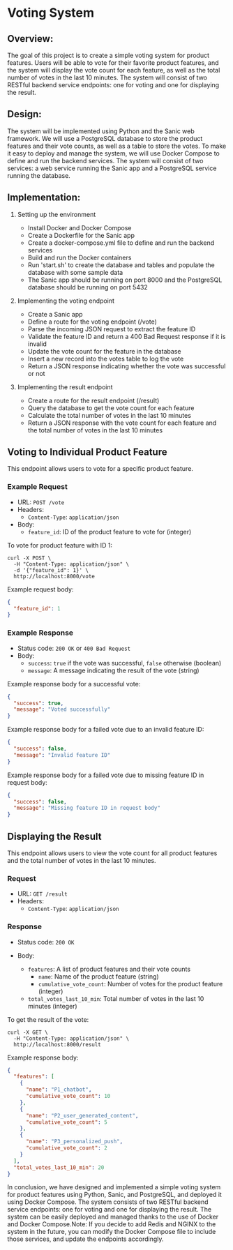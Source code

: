 # Voting System

## Overview:

The goal of this project is to create a simple voting system for product features. Users will be able to vote for their favorite product features, and the system will display the vote count for each feature, as well as the total number of votes in the last 10 minutes. The system will consist of two RESTful backend service endpoints: one for voting and one for displaying the result.

## Design:

The system will be implemented using Python and the Sanic web framework. We will use a PostgreSQL database to store the product features and their vote counts, as well as a table to store the votes. To make it easy to deploy and manage the system, we will use Docker Compose to define and run the backend services. The system will consist of two services: a web service running the Sanic app and a PostgreSQL service running the database.

## Implementation:

1. Setting up the environment

   - Install Docker and Docker Compose
   - Create a Dockerfile for the Sanic app
   - Create a docker-compose.yml file to define and run the backend services
   - Build and run the Docker containers
   - Run 'start.sh' to create the database and tables and populate the database with some sample data
   - The Sanic app should be running on port 8000 and the PostgreSQL database should be running on port 5432

2. Implementing the voting endpoint

   - Create a Sanic app
   - Define a route for the voting endpoint (/vote)
   - Parse the incoming JSON request to extract the feature ID
   - Validate the feature ID and return a 400 Bad Request response if it is invalid
   - Update the vote count for the feature in the database
   - Insert a new record into the votes table to log the vote
   - Return a JSON response indicating whether the vote was successful or not

3. Implementing the result endpoint
   - Create a route for the result endpoint (/result)
   - Query the database to get the vote count for each feature
   - Calculate the total number of votes in the last 10 minutes
   - Return a JSON response with the vote count for each feature and the total number of votes in the last 10 minutes

## Voting to Individual Product Feature

This endpoint allows users to vote for a specific product feature.

### Example Request

- URL: `POST /vote`
- Headers:
  - `Content-Type`: `application/json`
- Body:
  - `feature_id`: ID of the product feature to vote for (integer)

To vote for product feature with ID 1:

```
curl -X POST \
  -H "Content-Type: application/json" \
  -d '{"feature_id": 1}' \
  http://localhost:8000/vote
```

Example request body:

```json
{
  "feature_id": 1
}
```

### Example Response

- Status code: `200 OK` or `400 Bad Request`
- Body:
  - `success`: `true` if the vote was successful, `false` otherwise (boolean)
  - `message`: A message indicating the result of the vote (string)

Example response body for a successful vote:

```json
{
  "success": true,
  "message": "Voted successfully"
}
```

Example response body for a failed vote due to an invalid feature ID:

```json
{
  "success": false,
  "message": "Invalid feature ID"
}
```

Example response body for a failed vote due to missing feature ID in request body:

```json
{
  "success": false,
  "message": "Missing feature ID in request body"
}
```

## Displaying the Result

This endpoint allows users to view the vote count for all product features and the total number of votes in the last 10 minutes.

### Request

- URL: `GET /result`
- Headers:
  - `Content-Type`: `application/json`

### Response

- Status code: `200 OK`
- Body:

  - `features`: A list of product features and their vote counts
    - `name`: Name of the product feature (string)
    - `cumulative_vote_count`: Number of votes for the product feature (integer)
  - `total_votes_last_10_min`: Total number of votes in the last 10 minutes (integer)

To get the result of the vote:

```
curl -X GET \
  -H "Content-Type: application/json" \
  http://localhost:8000/result
```

Example response body:

```json
{
  "features": [
    {
      "name": "P1_chatbot",
      "cumulative_vote_count": 10
    },
    {
      "name": "P2_user_generated_content",
      "cumulative_vote_count": 5
    },
    {
      "name": "P3_personalized_push",
      "cumulative_vote_count": 2
    }
  ],
  "total_votes_last_10_min": 20
}
```

In conclusion, we have designed and implemented a simple voting system for product features using Python, Sanic, and PostgreSQL, and deployed it using Docker Compose. The system consists of two RESTful backend service endpoints: one for voting and one for displaying the result. The system can be easily deployed and managed thanks to the use of Docker and Docker Compose.Note: If you decide to add Redis and NGINX to the system in the future, you can modify the Docker Compose file to include those services, and update the endpoints accordingly.
